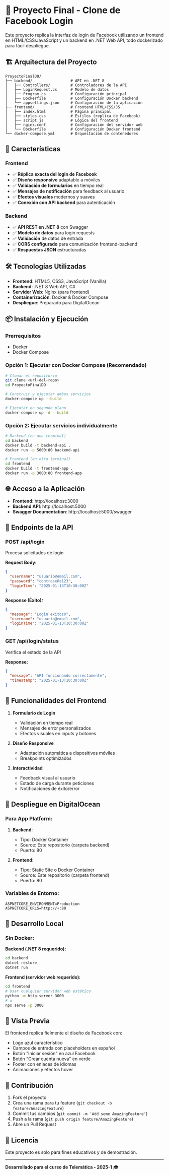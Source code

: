 # 📱 Proyecto Final - Clone de Facebook Login

Este proyecto replica la interfaz de login de Facebook utilizando un frontend en HTML/CSS/JavaScript y un backend en .NET Web API, todo dockerizado para fácil despliegue.

## 🏗️ Arquitectura del Proyecto

```
ProyectoFinalDO/
├── backend/                 # API en .NET 8
│   ├── Controllers/         # Controladores de la API
│   ├── LoginRequest.cs      # Modelo de datos
│   ├── Program.cs           # Configuración principal
│   ├── Dockerfile           # Configuración Docker backend
│   └── appsettings.json     # Configuración de la aplicación
├── frontend/                # Frontend HTML/CSS/JS
│   ├── index.html           # Página principal
│   ├── styles.css           # Estilos (replica de Facebook)
│   ├── script.js            # Lógica del frontend
│   ├── nginx.conf           # Configuración del servidor web
│   └── Dockerfile           # Configuración Docker frontend
└── docker-compose.yml       # Orquestación de contenedores
```

## 🚀 Características

### Frontend
- ✅ **Réplica exacta del login de Facebook**
- ✅ **Diseño responsive** adaptable a móviles
- ✅ **Validación de formularios** en tiempo real
- ✅ **Mensajes de notificación** para feedback al usuario
- ✅ **Efectos visuales** modernos y suaves
- ✅ **Conexión con API backend** para autenticación

### Backend
- ✅ **API REST en .NET 8** con Swagger
- ✅ **Modelo de datos** para login requests
- ✅ **Validación** de datos de entrada
- ✅ **CORS configurado** para comunicación frontend-backend
- ✅ **Respuestas JSON** estructuradas

## 🛠️ Tecnologías Utilizadas

- **Frontend**: HTML5, CSS3, JavaScript (Vanilla)
- **Backend**: .NET 8 Web API, C#
- **Servidor Web**: Nginx (para frontend)
- **Containerización**: Docker & Docker Compose
- **Despliegue**: Preparado para DigitalOcean

## 📦 Instalación y Ejecución

### Prerrequisitos
- Docker
- Docker Compose

### Opción 1: Ejecutar con Docker Compose (Recomendado)

```bash
# Clonar el repositorio
git clone <url-del-repo>
cd ProyectoFinalDO

# Construir y ejecutar ambos servicios
docker-compose up --build

# Ejecutar en segundo plano
docker-compose up -d --build
```

### Opción 2: Ejecutar servicios individualmente

```bash
# Backend (en una terminal)
cd backend
docker build -t backend-api .
docker run -p 5000:80 backend-api

# Frontend (en otra terminal)
cd frontend
docker build -t frontend-app .
docker run -p 3000:80 frontend-app
```

## 🌐 Acceso a la Aplicación

- **Frontend**: http://localhost:3000
- **Backend API**: http://localhost:5000
- **Swagger Documentation**: http://localhost:5000/swagger

## 📡 Endpoints de la API

### POST /api/login
Procesa solicitudes de login

**Request Body:**
```json
{
  "username": "usuario@email.com",
  "password": "contraseña123",
  "loginTime": "2025-01-13T10:30:00Z"
}
```

**Response (Éxito):**
```json
{
  "message": "Login exitoso",
  "username": "usuario@email.com",
  "loginTime": "2025-01-13T10:30:00Z"
}
```

### GET /api/login/status
Verifica el estado de la API

**Response:**
```json
{
  "message": "API funcionando correctamente",
  "timestamp": "2025-01-13T10:30:00Z"
}
```

## 🎨 Funcionalidades del Frontend

1. **Formulario de Login**
   - Validación en tiempo real
   - Mensajes de error personalizados
   - Efectos visuales en inputs y botones

2. **Diseño Responsive**
   - Adaptación automática a dispositivos móviles
   - Breakpoints optimizados

3. **Interactividad**
   - Feedback visual al usuario
   - Estado de carga durante peticiones
   - Notificaciones de éxito/error

## 🐳 Despliegue en DigitalOcean

### Para App Platform:

1. **Backend**:
   - Tipo: Docker Container
   - Source: Este repositorio (carpeta backend)
   - Puerto: 80

2. **Frontend**:
   - Tipo: Static Site o Docker Container
   - Source: Este repositorio (carpeta frontend)
   - Puerto: 80

### Variables de Entorno:
```
ASPNETCORE_ENVIRONMENT=Production
ASPNETCORE_URLS=http://+:80
```

## 🔧 Desarrollo Local

### Sin Docker:

**Backend (.NET 8 requerido):**
```bash
cd backend
dotnet restore
dotnet run
```

**Frontend (servidor web requerido):**
```bash
cd frontend
# Usar cualquier servidor web estático
python -m http.server 3000
# o
npx serve -p 3000
```

## 📱 Vista Previa

El frontend replica fielmente el diseño de Facebook con:

- Logo azul característico
- Campos de entrada con placeholders en español
- Botón "Iniciar sesión" en azul Facebook
- Botón "Crear cuenta nueva" en verde
- Footer con enlaces de idiomas
- Animaciones y efectos hover

## 🤝 Contribución

1. Fork el proyecto
2. Crea una rama para tu feature (`git checkout -b feature/AmazingFeature`)
3. Commit tus cambios (`git commit -m 'Add some AmazingFeature'`)
4. Push a la rama (`git push origin feature/AmazingFeature`)
5. Abre un Pull Request

## 📄 Licencia

Este proyecto es solo para fines educativos y de demostración.

---

**Desarrollado para el curso de Telemática - 2025-1** 🎓 